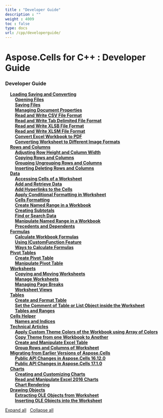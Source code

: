 ```yaml
---
title : "Developer Guide" 
description : "" 
weight : 4009 
toc : false
type: docs
url: /cpp/developerguide/
---
```


# Aspose.Cells for C++ : Developer Guide


### Developer Guide

&nbsp;&nbsp;&nbsp;&nbsp;[**Loading Saving and Converting**](https://docs2.aspose.com/cells/cpp/developerguide/ld-sv-cvt/)    
&nbsp;&nbsp;&nbsp;&nbsp;&nbsp;&nbsp;&nbsp;&nbsp;[**Opening Files**](https://docs2.aspose.com/cells/cpp/developerguide/ld-sv-cvt/opening+files)    
&nbsp;&nbsp;&nbsp;&nbsp;&nbsp;&nbsp;&nbsp;&nbsp;[**Saving Files**](https://docs2.aspose.com/cells/cpp/developerguide/ld-sv-cvt/saving+files)    
&nbsp;&nbsp;&nbsp;&nbsp;&nbsp;&nbsp;&nbsp;&nbsp;[**Managing Document Properties**](https://docs2.aspose.com/cells/cpp/developerguide/ld-sv-cvt/managing+document+properties)    
&nbsp;&nbsp;&nbsp;&nbsp;&nbsp;&nbsp;&nbsp;&nbsp;[**Read and Write CSV File Format**](https://docs2.aspose.com/cells/cpp/developerguide/ld-sv-cvt/read+and+write+csv+file+format)    
&nbsp;&nbsp;&nbsp;&nbsp;&nbsp;&nbsp;&nbsp;&nbsp;[**Read and Write Tab Delimited File Format**](https://docs2.aspose.com/cells/cpp/developerguide/ld-sv-cvt/read+and+write+tab+delimited+file+format)    
&nbsp;&nbsp;&nbsp;&nbsp;&nbsp;&nbsp;&nbsp;&nbsp;[**Read and Write XLSB File Format**](https://docs2.aspose.com/cells/cpp/developerguide/ld-sv-cvt/read+and+write+xlsb+file+format)    
&nbsp;&nbsp;&nbsp;&nbsp;&nbsp;&nbsp;&nbsp;&nbsp;[**Read and Write XLSM File Format**](https://docs2.aspose.com/cells/cpp/developerguide/ld-sv-cvt/read+and+write+xlsm+file+format)    
&nbsp;&nbsp;&nbsp;&nbsp;&nbsp;&nbsp;&nbsp;&nbsp;[**Convert Excel Workbook to PDF**](https://docs2.aspose.com/cells/cpp/developerguide/ld-sv-cvt/convert+excel+workbook+to+pdf)    
&nbsp;&nbsp;&nbsp;&nbsp;&nbsp;&nbsp;&nbsp;&nbsp;[**Converting Worksheet to Different Image Formats**](https://docs2.aspose.com/cells/cpp/developerguide/ld-sv-cvt/converting+worksheet+to+different+image+formats)    
&nbsp;&nbsp;&nbsp;&nbsp;[**Rows and Columns**](https://docs2.aspose.com/cells/cpp/developerguide/rowsandcolumns/)    
&nbsp;&nbsp;&nbsp;&nbsp;&nbsp;&nbsp;&nbsp;&nbsp;[**Adjusting Row Height and Column Width**](https://docs2.aspose.com/cells/cpp/developerguide/rowsandcolumns/adjusting+row+height+and+column+width)    
&nbsp;&nbsp;&nbsp;&nbsp;&nbsp;&nbsp;&nbsp;&nbsp;[**Copying Rows and Columns**](https://docs2.aspose.com/cells/cpp/developerguide/rowsandcolumns/copying+rows+and+columns)    
&nbsp;&nbsp;&nbsp;&nbsp;&nbsp;&nbsp;&nbsp;&nbsp;[**Grouping Ungrouping Rows and Columns**](https://docs2.aspose.com/cells/cpp/developerguide/rowsandcolumns/grouping+ungrouping+rows+and+columns)    
&nbsp;&nbsp;&nbsp;&nbsp;&nbsp;&nbsp;&nbsp;&nbsp;[**Inserting Deleting Rows and Columns**](https://docs2.aspose.com/cells/cpp/developerguide/rowsandcolumns/inserting+deleting+rows+and+columns)    
&nbsp;&nbsp;&nbsp;&nbsp;[**Data**](https://docs2.aspose.com/cells/cpp/developerguide/data/)    
&nbsp;&nbsp;&nbsp;&nbsp;&nbsp;&nbsp;&nbsp;&nbsp;[**Accessing Cells of a Worksheet**](https://docs2.aspose.com/cells/cpp/developerguide/data/accessing+cells+of+a+worksheet)    
&nbsp;&nbsp;&nbsp;&nbsp;&nbsp;&nbsp;&nbsp;&nbsp;[**Add and Retrieve Data**](https://docs2.aspose.com/cells/cpp/developerguide/data/add+and+retrieve+data)    
&nbsp;&nbsp;&nbsp;&nbsp;&nbsp;&nbsp;&nbsp;&nbsp;[**Add Hyperlinks to the Cells**](https://docs2.aspose.com/cells/cpp/developerguide/data/add+hyperlinks+to+the+cells)    
&nbsp;&nbsp;&nbsp;&nbsp;&nbsp;&nbsp;&nbsp;&nbsp;[**Apply Conditional Formatting in Worksheet**](https://docs2.aspose.com/cells/cpp/developerguide/data/apply+conditional+formatting+in+worksheet)    
&nbsp;&nbsp;&nbsp;&nbsp;&nbsp;&nbsp;&nbsp;&nbsp;[**Cells Formatting**](https://docs2.aspose.com/cells/cpp/developerguide/data/cells+formatting)    
&nbsp;&nbsp;&nbsp;&nbsp;&nbsp;&nbsp;&nbsp;&nbsp;[**Create Named Range in a Workbook**](https://docs2.aspose.com/cells/cpp/developerguide/data/create+named+range+in+a+workbook)    
&nbsp;&nbsp;&nbsp;&nbsp;&nbsp;&nbsp;&nbsp;&nbsp;[**Creating Subtotals**](https://docs2.aspose.com/cells/cpp/developerguide/data/creating+subtotals)    
&nbsp;&nbsp;&nbsp;&nbsp;&nbsp;&nbsp;&nbsp;&nbsp;[**Find or Search Data**](https://docs2.aspose.com/cells/cpp/developerguide/data/find+or+search+data)    
&nbsp;&nbsp;&nbsp;&nbsp;&nbsp;&nbsp;&nbsp;&nbsp;[**Manipulate Named Range in a Workbook**](https://docs2.aspose.com/cells/cpp/developerguide/data/manipulate+named+range+in+a+workbook)    
&nbsp;&nbsp;&nbsp;&nbsp;&nbsp;&nbsp;&nbsp;&nbsp;[**Precedents and Dependents**](https://docs2.aspose.com/cells/cpp/developerguide/data/precedents+and+dependents)    
&nbsp;&nbsp;&nbsp;&nbsp;[**Formulas**](https://docs2.aspose.com/cells/cpp/developerguide/formulas/)    
&nbsp;&nbsp;&nbsp;&nbsp;&nbsp;&nbsp;&nbsp;&nbsp;[**Calculate Workbook Formulas**](https://docs2.aspose.com/cells/cpp/developerguide/formulas/calculate+workbook+formulas)    
&nbsp;&nbsp;&nbsp;&nbsp;&nbsp;&nbsp;&nbsp;&nbsp;[**Using ICustomFunction Feature**](https://docs2.aspose.com/cells/cpp/developerguide/formulas/using+icustomfunction+feature)    
&nbsp;&nbsp;&nbsp;&nbsp;&nbsp;&nbsp;&nbsp;&nbsp;[**Ways to Calculate Formulas**](https://docs2.aspose.com/cells/cpp/developerguide/formulas/ways+to+calculate+formulas)    
&nbsp;&nbsp;&nbsp;&nbsp;[**Pivot Tables**](https://docs2.aspose.com/cells/cpp/developerguide/pivottables/)    
&nbsp;&nbsp;&nbsp;&nbsp;&nbsp;&nbsp;&nbsp;&nbsp;[**Create Pivot Table**](https://docs2.aspose.com/cells/cpp/developerguide/pivottables/create+pivot+table)    
&nbsp;&nbsp;&nbsp;&nbsp;&nbsp;&nbsp;&nbsp;&nbsp;[**Manipulate Pivot Table**](https://docs2.aspose.com/cells/cpp/developerguide/pivottables/manipulate+pivot+table)    
&nbsp;&nbsp;&nbsp;&nbsp;[**Worksheets**](https://docs2.aspose.com/cells/cpp/developerguide/worksheets/)    
&nbsp;&nbsp;&nbsp;&nbsp;&nbsp;&nbsp;&nbsp;&nbsp;[**Copying and Moving Worksheets**](https://docs2.aspose.com/cells/cpp/developerguide/worksheets/copying+and+moving+worksheets)    
&nbsp;&nbsp;&nbsp;&nbsp;&nbsp;&nbsp;&nbsp;&nbsp;[**Manage Worksheets**](https://docs2.aspose.com/cells/cpp/developerguide/worksheets/manage+worksheets)    
&nbsp;&nbsp;&nbsp;&nbsp;&nbsp;&nbsp;&nbsp;&nbsp;[**Managing Page Breaks**](https://docs2.aspose.com/cells/cpp/developerguide/worksheets/managing+page+breaks)    
&nbsp;&nbsp;&nbsp;&nbsp;&nbsp;&nbsp;&nbsp;&nbsp;[**Worksheet Views**](https://docs2.aspose.com/cells/cpp/developerguide/worksheets/worksheet+views)    
&nbsp;&nbsp;&nbsp;&nbsp;[**Tables**](https://docs2.aspose.com/cells/cpp/developerguide/tables/)    
&nbsp;&nbsp;&nbsp;&nbsp;&nbsp;&nbsp;&nbsp;&nbsp;[**Create and Format Table**](https://docs2.aspose.com/cells/cpp/developerguide/tables/create+and+format+table)    
&nbsp;&nbsp;&nbsp;&nbsp;&nbsp;&nbsp;&nbsp;&nbsp;[**Set the Comment of Table or List Object inside the Worksheet**](https://docs2.aspose.com/cells/cpp/developerguide/tables/set+the+comment+of+table+or+list+object+inside+the+worksheet)    
&nbsp;&nbsp;&nbsp;&nbsp;&nbsp;&nbsp;&nbsp;&nbsp;[**Tables and Ranges**](https://docs2.aspose.com/cells/cpp/developerguide/tables/tables+and+ranges)    
&nbsp;&nbsp;&nbsp;&nbsp;[**Cells Helper**](https://docs2.aspose.com/cells/cpp/developerguide/helper/)    
&nbsp;&nbsp;&nbsp;&nbsp;&nbsp;&nbsp;&nbsp;&nbsp;[**Names and Indices**](https://docs2.aspose.com/cells/cpp/developerguide/helper/names+and+indices)    
&nbsp;&nbsp;&nbsp;&nbsp;[**Technical Articles**](https://docs2.aspose.com/cells/cpp/developerguide/technicalarticles/)    
&nbsp;&nbsp;&nbsp;&nbsp;&nbsp;&nbsp;&nbsp;&nbsp;[**Apply Custom Theme Colors of the Workbook using Array of Colors**](https://docs2.aspose.com/cells/cpp/developerguide/technicalarticles/apply+custom+theme+colors+of+the+workbook+using+array+of+colors)    
&nbsp;&nbsp;&nbsp;&nbsp;&nbsp;&nbsp;&nbsp;&nbsp;[**Copy Theme from one Workbook to Another**](https://docs2.aspose.com/cells/cpp/developerguide/technicalarticles/copy+theme+from+one+workbook+to+another)    
&nbsp;&nbsp;&nbsp;&nbsp;&nbsp;&nbsp;&nbsp;&nbsp;[**Create and Manipulate Excel Table**](https://docs2.aspose.com/cells/cpp/developerguide/technicalarticles/create+and+manipulate+excel+table)    
&nbsp;&nbsp;&nbsp;&nbsp;&nbsp;&nbsp;&nbsp;&nbsp;[**Group Rows and Columns of Worksheet**](https://docs2.aspose.com/cells/cpp/developerguide/technicalarticles/group+rows+and+columns+of+worksheet)    
&nbsp;&nbsp;&nbsp;&nbsp;[**Migrating from Earlier Versions of Aspose.Cells**](https://docs2.aspose.com/cells/cpp/developerguide/migratingfromearliervs/)    
&nbsp;&nbsp;&nbsp;&nbsp;&nbsp;&nbsp;&nbsp;&nbsp;[**Public API Changes in Aspose.Cells 16.12.0**](https://docs2.aspose.com/cells/cpp/developerguide/migratingfromearliervs/public+api+changes+in+aspose.cells+16.12.0)    
&nbsp;&nbsp;&nbsp;&nbsp;&nbsp;&nbsp;&nbsp;&nbsp;[**Public API Changes in Aspose.Cells 17.1.0**](https://docs2.aspose.com/cells/cpp/developerguide/migratingfromearliervs/public+api+changes+in+aspose.cells+17.1.0)    
&nbsp;&nbsp;&nbsp;&nbsp;[**Charts**](https://docs2.aspose.com/cells/cpp/developerguide/charts/)    
&nbsp;&nbsp;&nbsp;&nbsp;&nbsp;&nbsp;&nbsp;&nbsp;[**Creating and Customizing Charts**](https://docs2.aspose.com/cells/cpp/developerguide/charts/creating+and+customizing+charts)    
&nbsp;&nbsp;&nbsp;&nbsp;&nbsp;&nbsp;&nbsp;&nbsp;[**Read and Manipulate Excel 2016 Charts**](https://docs2.aspose.com/cells/cpp/developerguide/charts/read+and+manipulate+excel+2016+charts)    
&nbsp;&nbsp;&nbsp;&nbsp;&nbsp;&nbsp;&nbsp;&nbsp;[**Chart Rendering**](https://docs2.aspose.com/cells/cpp/developerguide/charts/chart+rendering)    
&nbsp;&nbsp;&nbsp;&nbsp;[**Drawing Objects**](https://docs2.aspose.com/cells/cpp/developerguide/drawingobjects/)    
&nbsp;&nbsp;&nbsp;&nbsp;&nbsp;&nbsp;&nbsp;&nbsp;[**Extracting OLE Objects from Worksheet**](https://docs2.aspose.com/cells/cpp/developerguide/drawingobjects/extracting+ole+objects+from+worksheet)    
&nbsp;&nbsp;&nbsp;&nbsp;&nbsp;&nbsp;&nbsp;&nbsp;[**Inserting OLE Objects into the Worksheet**](https://docs2.aspose.com/cells/cpp/developerguide/drawingobjects/inserting+ole+objects+into+the+worksheet)    

[Expand all](#)   [Collapse all](#)

           

